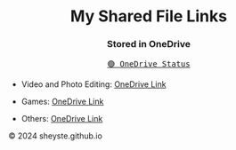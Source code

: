 <h1 align="center">My Shared File Links</h1>
<h3 align="center">Stored in OneDrive</h3>

<p align="center"><a href="https://sheyste.github.io/links"><kbd>🟢 OneDrive Status</kbd></a></p>

- Video and Photo Editing: <a href="https://sheyst-my.sharepoint.com/:f:/g/personal/sheyste_sheyst_onmicrosoft_com/EnsJehgtFRtBu_5lSz0wYGMBxPF9mW3dtlONPoXjcQUqWA?e=in80bX" target="_blank">OneDrive Link</a>

- Games: <a href="https://sheyst-my.sharepoint.com/:f:/g/personal/sheyste_sheyst_onmicrosoft_com/EuQoSJ-_eV1Kq3qIMTMlgcABdKM6Scfrea7LkxWMBTUz6g?e=kYjeyi" target="_blank">OneDrive Link</a>

- Others: <a href="" target="_blank">OneDrive Link</a>


<footer>&copy; 2024 sheyste.github.io</footer>
